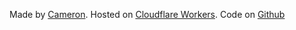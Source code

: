 Made by [Cameron](https://cameron.ci). Hosted on [Cloudflare Workers](https://workers.cloudflare.com/). Code on [Github](https://github.com/c-ameron/response-page/)
